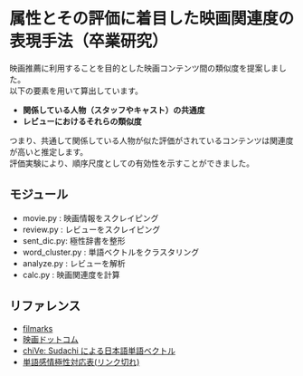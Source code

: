 # 属性とその評価に着目した映画関連度の表現手法（卒業研究）
映画推薦に利用することを目的とした映画コンテンツ間の類似度を提案しました。  
以下の要素を用いて算出しています。  

- **関係している人物（スタッフやキャスト）の共通度**  
- **レビューにおけるそれらの類似度**  

つまり、共通して関係している人物が似た評価がされているコンテンツは関連度が高いと推定します。  
評価実験により、順序尺度としての有効性を示すことができました。

## モジュール
- movie.py : 映画情報をスクレイピング
- review.py : レビューをスクレイピング
- sent_dic.py: 極性辞書を整形
- word_cluster.py : 単語ベクトルをクラスタリング
- analyze.py : レビューを解析
- calc.py : 映画関連度を計算

## リファレンス
- [filmarks](https://filmarks.com/)  
- [映画ドットコム](https://eiga.com/)  
- [chiVe: Sudachi による日本語単語ベクトル](https://github.com/WorksApplications/chiVe)  
- [単語感情極性対応表(リンク切れ)](http://www.lr.pi.titech.ac.jp/~takamura/pndic_ja.html)  
